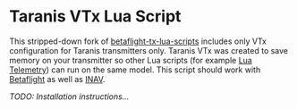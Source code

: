 # Taranis VTx Lua Script

This stripped-down fork of [betaflight-tx-lua-scripts](https://github.com/betaflight/betaflight-tx-lua-scripts) includes only VTx configuration for Taranis transmitters only.  Taranis VTx was created to save memory on your transmitter so other Lua scripts (for example [Lua Telemetry](https://github.com/iNavFlight/LuaTelemetry)) can run on the same model. This script should work with [Betaflight](https://github.com/betaflight/betaflight) as well as [INAV](https://github.com/iNavFlight/inav).

_TODO: Installation instructions..._